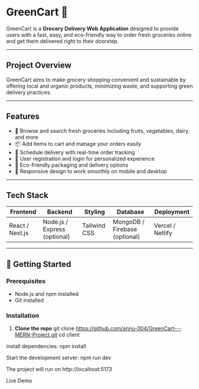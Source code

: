 # GreenCart 🌿

GreenCart is a **Grocery Delivery Web Application** designed to provide users with a fast, easy, and eco-friendly way to order fresh groceries online and get them delivered right to their doorstep.

---

## Project Overview

GreenCart aims to make grocery shopping convenient and sustainable by offering local and organic products, minimizing waste, and supporting green delivery practices.

---

## Features

- 🛒 Browse and search fresh groceries including fruits, vegetables, dairy, and more  
- 📦 Add items to cart and manage your orders easily  
- 🚚 Schedule delivery with real-time order tracking  
- 👤 User registration and login for personalized experience  
- 🌱 Eco-friendly packaging and delivery options  
- 📱 Responsive design to work smoothly on mobile and desktop

---

## Tech Stack

| Frontend       | Backend          | Styling           | Database         | Deployment     |
|----------------|------------------|-------------------|------------------|----------------|
| React / Next.js| Node.js / Express (optional) | Tailwind CSS     | MongoDB / Firebase (optional) | Vercel / Netlify |
---

## 🚀 Getting Started

### Prerequisites

- Node.js and npm installed
- Git installed

### Installation

1. **Clone the repo** 
git clone https://github.com/annu-004/GreenCart---MERN-Project.git
cd client

install dependencies: 
npm install

Start the development server: 
npm run dev

The project will run on http://localhost:5173

Live Demo

